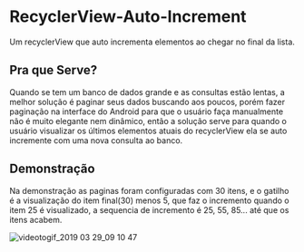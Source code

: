 # RecyclerView-Auto-Increment
Um recyclerView que auto incrementa elementos ao chegar no final da lista.

## Pra que Serve?
Quando se tem um banco de dados grande e as consultas estão lentas, a melhor solução é paginar seus dados buscando aos poucos, porém fazer paginação na interface do Android para que o usuário faça manualmente não é muito elegante nem dinâmico, então a solução serve para quando o usuário visualizar os últimos elementos atuais do recyclerView ela se auto incremente com uma nova consulta ao banco.

## Demonstração
Na demonstração as paginas foram configuradas com 30 itens, e o gatilho é a visualização do item final(30) menos 5, que faz o incremento quando o item 25 é visualizado, a sequencia de incremento é 25, 55, 85... até que os itens acabem.

![videotogif_2019 03 29_09 10 47](https://user-images.githubusercontent.com/17008397/55232537-a0a49c00-5204-11e9-85a0-551e49fae93d.gif)
